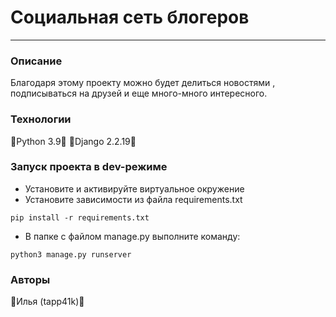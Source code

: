 # Социальная сеть блогеров
---
### Описание
Благодаря этому проекту можно будет делиться новостями , подписываться на друзей и еще много-много интересного.
### Технологии
🐍Python 3.9🐍
🐢Django 2.2.19🐢
### Запуск проекта в dev-режиме
- Установите и активируйте виртуальное окружение
- Установите зависимости из файла requirements.txt
```
pip install -r requirements.txt
``` 
- В папке с файлом manage.py выполните команду:
```
python3 manage.py runserver
```
### Авторы
🌟Илья (tapp41k)🌟